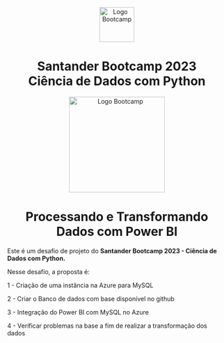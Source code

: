 <div align="center">
<img src="https://hermes.digitalinnovation.one/assets/diome/logo-full.svg" alt="Logo Bootcamp" width="80">
<h1>Santander Bootcamp 2023 <br> Ciência de Dados com Python</h1>
<img src="https://hermes.dio.me/tracks/03253ff0-95b9-4904-84e7-2063e9d6cb26.png" alt="Logo Bootcamp" width="220">
</div>

<h1 align="center"> Processando e Transformando Dados com Power BI </h1>

Este é um desafio de projeto do **Santander Bootcamp 2023 - Ciência de Dados com Python.** 

Nesse desafio, a proposta é:

1 - Criação de uma instância na Azure para MySQL

2 - Criar o Banco de dados com base disponível no github

3 - Integração do Power BI com MySQL no Azure

4 - Verificar problemas na base a fim de realizar a transformação dos dados
